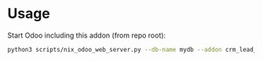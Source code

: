 # Usage

Start Odoo including this addon (from repo root):

```bash
python3 scripts/nix_odoo_web_server.py --db-name mydb --addon crm_lead_firstname
```
